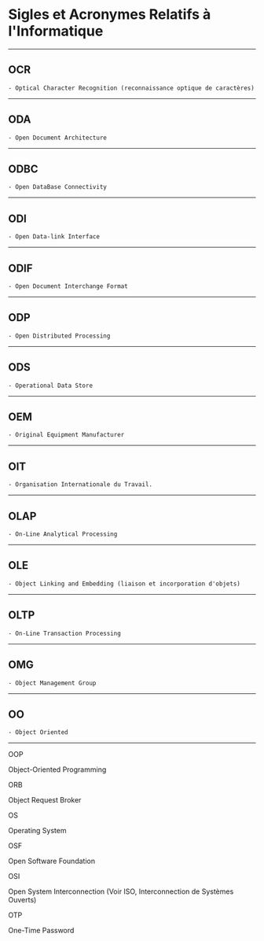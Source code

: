 # **Sigles et Acronymes Relatifs à l'Informatique**

---
## **OCR**

    - Optical Character Recognition (reconnaissance optique de caractères)
---
## **ODA**

    - Open Document Architecture
---
## **ODBC**

    - Open DataBase Connectivity
---
## **ODI**

    - Open Data-link Interface
---
## **ODIF**

    - Open Document Interchange Format
---
## **ODP**

    - Open Distributed Processing
---
## **ODS**

    - Operational Data Store
---
## **OEM**

    - Original Equipment Manufacturer
---
## **OIT**

    - Organisation Internationale du Travail.
---
## **OLAP**

    - On-Line Analytical Processing
---
## **OLE**

    - Object Linking and Embedding (liaison et incorporation d'objets)
---
## **OLTP**

    - On-Line Transaction Processing
---
## **OMG**

    - Object Management Group
---
## **OO**

    - Object Oriented
---
OOP

Object-Oriented Programming

ORB

Object Request Broker

OS

Operating System

OSF

Open Software Foundation

OSI

Open System Interconnection (Voir ISO, Interconnection de Systèmes Ouverts)

OTP

One-Time Password